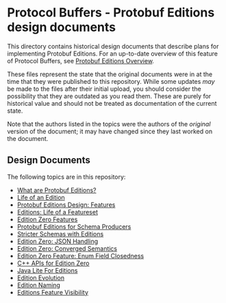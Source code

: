 # Protocol Buffers - Protobuf Editions design documents

This directory contains historical design documents that describe plans for
implementing Protobuf Editions. For an up-to-date overview of this feature of
Protocol Buffers, see
[Protobuf Editions Overview](https://protobuf.dev/editions/overview/).

These files represent the state that the original documents were in at the time
that they were published to this repository. While some updates *may* be made to
the files after their initial upload, you should consider the possibility that
they are outdated as you read them. These are purely for historical value and
should not be treated as documentation of the current state.

Note that the authors listed in the topics were the authors of the *original*
version of the document; it may have changed since they last worked on the
document.

## Design Documents

The following topics are in this repository:

*   [What are Protobuf Editions?](what-are-protobuf-editions.md)
*   [Life of an Edition](life-of-an-edition.md)
*   [Protobuf Editions Design: Features](protobuf-editions-design-features.md)
*   [Editions: Life of a Featureset](editions-life-of-a-featureset.md)
*   [Edition Zero Features](edition-zero-features.md)
*   [Protobuf Editions for Schema Producers](protobuf-editions-for-schema-producers.md)
*   [Stricter Schemas with Editions](stricter-schemas-with-editions.md)
*   [Edition Zero: JSON Handling](edition-zero-json-handling.md)
*   [Edition Zero: Converged Semantics](edition-zero-converged-semantics.md)
*   [Edition Zero Feature: Enum Field Closedness](edition-zero-feature-enum-field-closedness.md)
*   [C++ APIs for Edition Zero](cpp-apis-for-edition-zero.md)
*   [Java Lite For Editions](java-lite-for-editions.md)
*   [Edition Evolution](edition-evolution.md)
*   [Edition Naming](edition-naming.md)
*   [Editions Feature Visibility](editions-feature-visibility.md)
